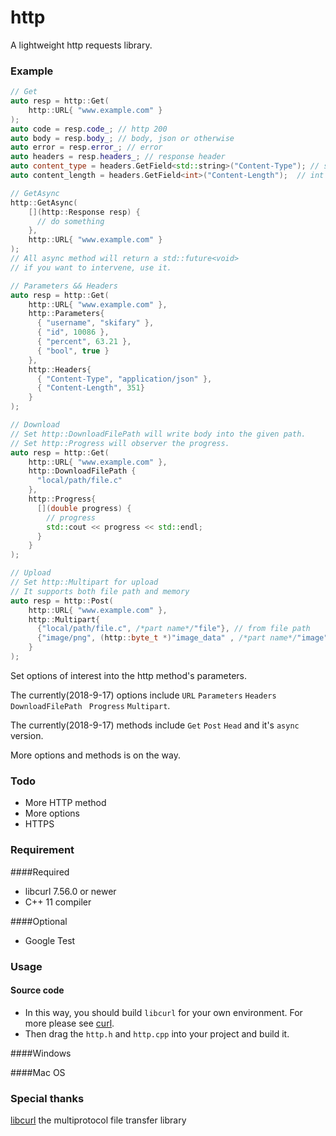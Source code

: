 # http

A lightweight http requests library.

### Example

```c++
// Get
auto resp = http::Get(
    http::URL{ "www.example.com" }
);
auto code = resp.code_; // http 200
auto body = resp.body_; // body, json or otherwise
auto error = resp.error_; // error
auto headers = resp.headers_; // response header
auto content_type = headers.GetField<std::string>("Content-Type"); // string field in header
auto content_length = headers.GetField<int>("Content-Length");  // int field in header

// GetAsync
http::GetAsync(
    [](http::Response resp) {
      // do something
    },
    http::URL{ "www.example.com" }
);
// All async method will return a std::future<void>
// if you want to intervene, use it.

// Parameters && Headers
auto resp = http::Get(
    http::URL{ "www.example.com" },
    http::Parameters{
      { "username", "skifary" },
      { "id", 10086 },
      { "percent", 63.21 },
      { "bool", true }
    },
    http::Headers{
      { "Content-Type", "application/json" },
      { "Content-Length", 351}
    }
);

// Download
// Set http::DownloadFilePath will write body into the given path.
// Set http::Progress will observer the progress.
auto resp = http::Get(
    http::URL{ "www.example.com" },
    http::DownloadFilePath {
      "local/path/file.c"
    },
    http::Progress{ 
      [](double progress) {
        // progress
        std::cout << progress << std::endl;
      }
    }
);

// Upload
// Set http::Multipart for upload
// It supports both file path and memory
auto resp = http::Post(
    http::URL{ "www.example.com" },
    http::Multipart{
      {"local/path/file.c", /*part name*/"file"}, // from file path
      {"image/png", (http::byte_t *)"image_data" , /*part name*/"image"} // from memory
    }
);
```

Set options of interest into the http method's parameters.

The currently(2018-9-17) options include  `URL`  `Parameters`  `Headers`  `DownloadFilePath `  `Progress`  `Multipart`.

The currently(2018-9-17) methods include  `Get`  `Post`  `Head` and it's `async` version. 

More options and methods is on the way.

### Todo

* More HTTP method
* More options
* HTTPS

### Requirement

####Required

* libcurl 7.56.0 or newer
* C++ 11 compiler

####Optional

* Google Test

### Usage

#### Source code

* In this way, you should build `libcurl` for your own environment. For more please see [curl](https://github.com/curl/curl).
* Then drag the `http.h` and `http.cpp` into your project and build it.

####Windows



####Mac OS



### Special thanks

[libcurl](https://curl.haxx.se/libcurl/) the multiprotocol file transfer library


